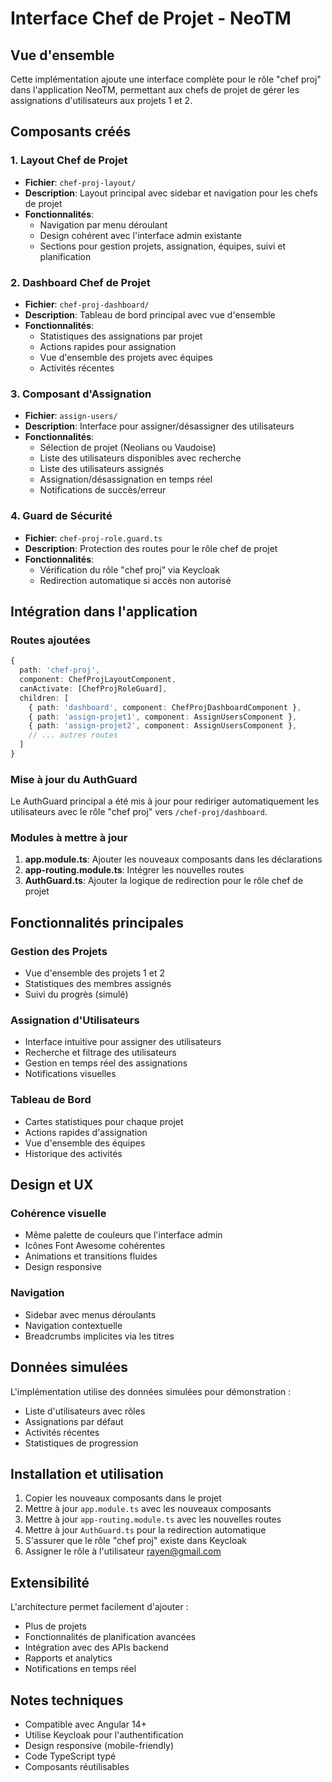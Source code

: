# Interface Chef de Projet - NeoTM

## Vue d'ensemble

Cette implémentation ajoute une interface complète pour le rôle "chef proj" dans l'application NeoTM, permettant aux chefs de projet de gérer les assignations d'utilisateurs aux projets 1 et 2.

## Composants créés

### 1. Layout Chef de Projet
- **Fichier**: `chef-proj-layout/`
- **Description**: Layout principal avec sidebar et navigation pour les chefs de projet
- **Fonctionnalités**:
  - Navigation par menu déroulant
  - Design cohérent avec l'interface admin existante
  - Sections pour gestion projets, assignation, équipes, suivi et planification

### 2. Dashboard Chef de Projet
- **Fichier**: `chef-proj-dashboard/`
- **Description**: Tableau de bord principal avec vue d'ensemble
- **Fonctionnalités**:
  - Statistiques des assignations par projet
  - Actions rapides pour assignation
  - Vue d'ensemble des projets avec équipes
  - Activités récentes

### 3. Composant d'Assignation
- **Fichier**: `assign-users/`
- **Description**: Interface pour assigner/désassigner des utilisateurs
- **Fonctionnalités**:
  - Sélection de projet (Neolians ou Vaudoise)
  - Liste des utilisateurs disponibles avec recherche
  - Liste des utilisateurs assignés
  - Assignation/désassignation en temps réel
  - Notifications de succès/erreur

### 4. Guard de Sécurité
- **Fichier**: `chef-proj-role.guard.ts`
- **Description**: Protection des routes pour le rôle chef de projet
- **Fonctionnalités**:
  - Vérification du rôle "chef proj" via Keycloak
  - Redirection automatique si accès non autorisé

## Intégration dans l'application

### Routes ajoutées
```typescript
{
  path: 'chef-proj',
  component: ChefProjLayoutComponent,
  canActivate: [ChefProjRoleGuard],
  children: [
    { path: 'dashboard', component: ChefProjDashboardComponent },
    { path: 'assign-projet1', component: AssignUsersComponent },
    { path: 'assign-projet2', component: AssignUsersComponent },
    // ... autres routes
  ]
}
```

### Mise à jour du AuthGuard
Le AuthGuard principal a été mis à jour pour rediriger automatiquement les utilisateurs avec le rôle "chef proj" vers `/chef-proj/dashboard`.

### Modules à mettre à jour
1. **app.module.ts**: Ajouter les nouveaux composants dans les déclarations
2. **app-routing.module.ts**: Intégrer les nouvelles routes
3. **AuthGuard.ts**: Ajouter la logique de redirection pour le rôle chef de projet

## Fonctionnalités principales

### Gestion des Projets
- Vue d'ensemble des projets 1 et 2
- Statistiques des membres assignés
- Suivi du progrès (simulé)

### Assignation d'Utilisateurs
- Interface intuitive pour assigner des utilisateurs
- Recherche et filtrage des utilisateurs
- Gestion en temps réel des assignations
- Notifications visuelles

### Tableau de Bord
- Cartes statistiques pour chaque projet
- Actions rapides d'assignation
- Vue d'ensemble des équipes
- Historique des activités

## Design et UX

### Cohérence visuelle
- Même palette de couleurs que l'interface admin
- Icônes Font Awesome cohérentes
- Animations et transitions fluides
- Design responsive

### Navigation
- Sidebar avec menus déroulants
- Navigation contextuelle
- Breadcrumbs implicites via les titres

## Données simulées

L'implémentation utilise des données simulées pour démonstration :
- Liste d'utilisateurs avec rôles
- Assignations par défaut
- Activités récentes
- Statistiques de progression

## Installation et utilisation

1. Copier les nouveaux composants dans le projet
2. Mettre à jour `app.module.ts` avec les nouveaux composants
3. Mettre à jour `app-routing.module.ts` avec les nouvelles routes
4. Mettre à jour `AuthGuard.ts` pour la redirection automatique
5. S'assurer que le rôle "chef proj" existe dans Keycloak
6. Assigner le rôle à l'utilisateur rayen@gmail.com

## Extensibilité

L'architecture permet facilement d'ajouter :
- Plus de projets
- Fonctionnalités de planification avancées
- Intégration avec des APIs backend
- Rapports et analytics
- Notifications en temps réel

## Notes techniques

- Compatible avec Angular 14+
- Utilise Keycloak pour l'authentification
- Design responsive (mobile-friendly)
- Code TypeScript typé
- Composants réutilisables

